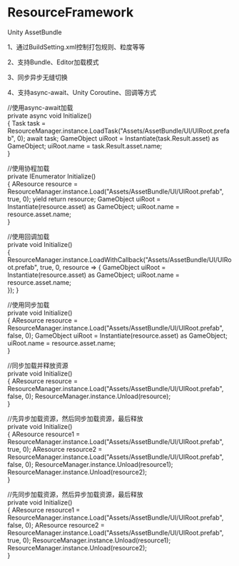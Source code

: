# ResourceFramework
Unity AssetBundle

1、通过BuildSetting.xml控制打包规则、粒度等等

2、支持Bundle、Editor加载模式

3、同步异步无缝切换

4、支持async-await、Unity Coroutine、回调等方式

//使用async-await加载  
private async void Initialize()  
{
        Task<AResource> task = ResourceManager.instance.LoadTask("Assets/AssetBundle/UI/UIRoot.prefab", 0);
        await task;
        GameObject uiRoot = Instantiate(task.Result.asset) as GameObject;
        uiRoot.name = task.Result.asset.name;  
}

//使用协程加载  
private IEnumerator Initialize()  
{
        AResource resource = ResourceManager.instance.Load("Assets/AssetBundle/UI/UIRoot.prefab", true, 0);
        yield return resource;
        GameObject uiRoot = Instantiate(resource.asset) as GameObject;
        uiRoot.name = resource.asset.name;  
}

//使用回调加载  
private void Initialize()  
{
        ResourceManager.instance.LoadWithCallback("Assets/AssetBundle/UI/UIRoot.prefab", true, 0, resource =>
        {
                GameObject uiRoot = Instantiate(resource.asset) as GameObject;
                uiRoot.name = resource.asset.name;  
        });
}

//使用同步加载  
private void Initialize()  
{
        AResource resource = ResourceManager.instance.Load("Assets/AssetBundle/UI/UIRoot.prefab", false, 0);
        GameObject uiRoot = Instantiate(resource.asset) as GameObject;
        uiRoot.name = resource.asset.name;  
}

//同步加载并释放资源  
private void Initialize()  
{
        AResource resource = ResourceManager.instance.Load("Assets/AssetBundle/UI/UIRoot.prefab", false, 0);
        ResourceManager.instance.Unload(resource);  
}

//先异步加载资源，然后同步加载资源，最后释放  
private void Initialize()  
{
        AResource resource1 = ResourceManager.instance.Load("Assets/AssetBundle/UI/UIRoot.prefab", true, 0);
        AResource resource2 = ResourceManager.instance.Load("Assets/AssetBundle/UI/UIRoot.prefab", false, 0);
        ResourceManager.instance.Unload(resource1);
        ResourceManager.instance.Unload(resource2);  
}

//先同步加载资源，然后异步加载资源，最后释放  
private void Initialize()  
{
        AResource resource1 = ResourceManager.instance.Load("Assets/AssetBundle/UI/UIRoot.prefab", false, 0);
        AResource resource2 = ResourceManager.instance.Load("Assets/AssetBundle/UI/UIRoot.prefab", true, 0);
        ResourceManager.instance.Unload(resource1);
        ResourceManager.instance.Unload(resource2);  
}
